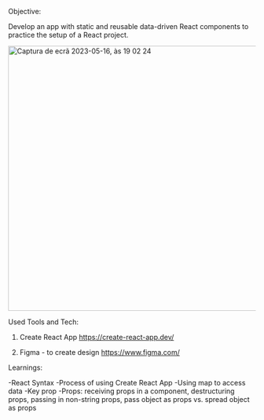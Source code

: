 Objective:

Develop an app with static and reusable data-driven React components to practice the setup of a React project. 

<img width="540" alt="Captura de ecrã 2023-05-16, às 19 02 24" src="https://github.com/Sakura-blip/aibnbExperiences/assets/115422221/c3f938ae-e0ad-4de5-bacd-fc1218ca07da">

Used Tools and Tech:

1. Create React App 
https://create-react-app.dev/

2. Figma - to create design
https://www.figma.com/

Learnings:

-React Syntax
-Process of using Create React App
-Using map to access data
-Key prop
-Props: receiving props in a component, destructuring props, passing in non-string props, pass object as props vs. spread object as props
